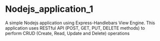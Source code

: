# Nodejs_application_1
A simple Nodejs application using Express-Handlebars View Engine.
This application uses RESTful API (POST, GET, PUT, DELETE methods) to perform CRUD (Create, Read, Update and Delete) operations

